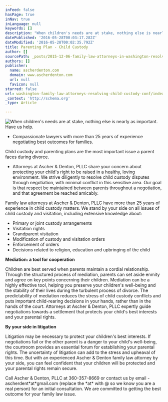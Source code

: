 ```yaml
---
inFeed: false
hasPage: true
inNav: true
inLanguage: null
keywords: []
description: "When children's needs are at stake, nothing else is nearly as important. Have us help."
datePublished: '2016-05-28T00:03:17.282Z'
dateModified: '2016-05-28T00:02:35.792Z'
title: Parenting Plan - Child Custody
author: []
sourcePath: _posts/2015-12-06-family-law-attorneys-in-washington-resolve-child-custody-con.md
authors: []
publisher:
  name: ascherdenton.com
  domain: www.ascherdenton.com
  url: null
  favicon: null
starred: false
url: washington-family-law-attorneys-resolving-child-custody-conf/index.html
_context: 'http://schema.org'
_type: Article

---
```

![When children's needs are at stake, nothing else is nearly as important. Have us help.](https://the-grid-user-content.s3-us-west-2.amazonaws.com/906d05e2-8a18-448c-8233-8eb135839ba9.jpg)

* Compassionate lawyers with more than 25 years of experience negotiating best outcomes for families.

Child custody and parenting plans are the most important issue a parent faces during divorce.

* Attorneys at Ascher & Denton, PLLC share your concern about protecting your child's right to be raised in a healthy, loving environment. We strive diligently to resolve child custody disputes through negotiation, with minimal conflict in this sensitive area. Our goal is that respect be maintained between parents throughout a negotiation, and that agreement be reached amicably.

Family law attorneys at Ascher & Denton, PLLC have more than 25 years of experience in child custody matters. We stand by your side on all issues of child custody and visitation, including extensive knowledge about:

* Primary or joint custody arrangements
* Visitation rights
* Grandparent visitation
* Modification of custody and visitation orders
* Enforcement of orders
* Decisions related to religion, education and upbringing of the child

**Mediation: a tool for cooperation**

Children are best served when parents maintain a cordial relationship. Through the structured process of mediation, parents can set aside enmity and agree on key points concerning their children. Mediation can be a highly effective tool, helping you preserve your children's well-being and the stability of their lives during the turbulent process of divorce. The predictability of mediation reduces the stress of child custody conflicts and puts important child-rearing decisions in your hands, rather than in the hands of the court. Attorneys at Ascher & Denton, PLLC expertly guide negotiations towards a settlement that protects your child's best interests and your parental rights.

**By your side in litigation**

Litigation may be necessary to protect your children's best interests. If negotiations fail or the other parent is a danger to your child's well-being, the courtroom provides an essential forum for establishing your parental rights. The uncertainty of litigation can add to the stress and upheaval of this time. But with an experienced Ascher & Denton family law attorney by your side, you can feel confident that your children will be protected and your parental rights remain secure.

Call Ascher & Denton, PLLC at 360-357-8669 or contact us by email -ascherdent\*at\*gmail.com (replace the \*at\* with @ so we know you are a real person) for an initial consultation. We are committed to getting the best outcome for your family law issue.